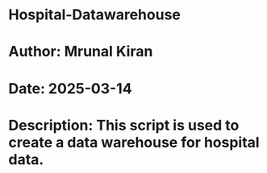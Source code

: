 # Hospital-Datawarehouse
# Author: Mrunal Kiran
# Date: 2025-03-14
# Description: This script is used to create a data warehouse for hospital data.

